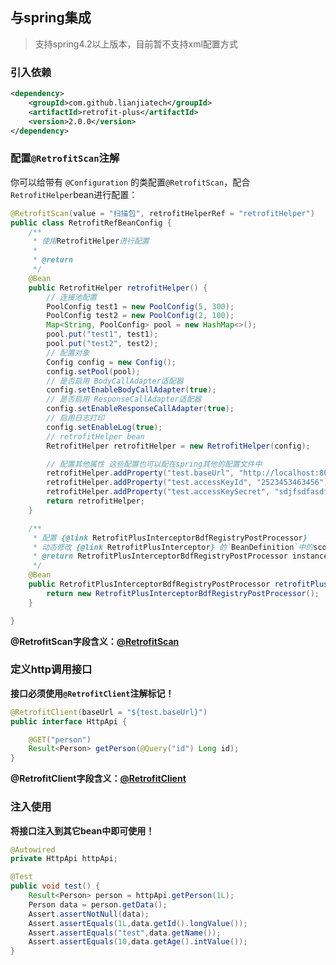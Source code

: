 ## 与spring集成
> 支持spring4.2以上版本，目前暂不支持xml配置方式

### 引入依赖
```xml
<dependency>
    <groupId>com.github.lianjiatech</groupId>
    <artifactId>retrofit-plus</artifactId>
    <version>2.0.0</version>
</dependency>
```

### 配置`@RetrofitScan`注解
你可以给带有 `@Configuration` 的类配置`@RetrofitScan`，配合`RetrofitHelper`bean进行配置：
```java
@RetrofitScan(value = "扫描包", retrofitHelperRef = "retrofitHelper")
public class RetrofitRefBeanConfig {
    /**
     * 使用RetrofitHelper进行配置
     *
     * @return
     */
    @Bean
    public RetrofitHelper retrofitHelper() {
        // 连接池配置
        PoolConfig test1 = new PoolConfig(5, 300);
        PoolConfig test2 = new PoolConfig(2, 100);
        Map<String, PoolConfig> pool = new HashMap<>();
        pool.put("test1", test1);
        pool.put("test2", test2);
        // 配置对象
        Config config = new Config();
        config.setPool(pool);
        // 是否启用 BodyCallAdapter适配器
        config.setEnableBodyCallAdapter(true);
        // 是否启用 ResponseCallAdapter适配器
        config.setEnableResponseCallAdapter(true);
        // 启用日志打印
        config.setEnableLog(true);
        // retrofitHelper bean
        RetrofitHelper retrofitHelper = new RetrofitHelper(config);

        // 配置其他属性 这些配置也可以配在spring其他的配置文件中
        retrofitHelper.addProperty("test.baseUrl", "http://localhost:8080/api/test/");
        retrofitHelper.addProperty("test.accessKeyId", "2523453463456");
        retrofitHelper.addProperty("test.accessKeySecret", "sdjfsdfasdfdg");
        return retrofitHelper;
    }

    /**
     * 配置 {@link RetrofitPlusInterceptorBdfRegistryPostProcessor}
     * 动态修改 {@link RetrofitPlusInterceptor} 的`BeanDefinition`中的scope为`prototype`
     * @return RetrofitPlusInterceptorBdfRegistryPostProcessor instance
     */
    @Bean
    public RetrofitPlusInterceptorBdfRegistryPostProcessor retrofitPlusInterceptorBdfRegistryPostProcessor() {
        return new RetrofitPlusInterceptorBdfRegistryPostProcessor();
    }

}
```
**@RetrofitScan字段含义：[@RetrofitScan](https://github.com/lianjiatech/retrofit-plus/blob/master/retrofit-plus/src/main/java/com/github/lianjiatech/retrofit/plus/annotation/RetrofitScan.java)**

### 定义http调用接口
**接口必须使用`@RetrofitClient`注解标记！**
```java
@RetrofitClient(baseUrl = "${test.baseUrl}")
public interface HttpApi {

    @GET("person")
    Result<Person> getPerson(@Query("id") Long id);
}
```
**@RetrofitClient字段含义：[@RetrofitClient](https://github.com/lianjiatech/retrofit-plus/blob/master/retrofit-plus/src/main/java/com/github/lianjiatech/retrofit/plus/annotation/RetrofitClient.java)**


### 注入使用
**将接口注入到其它bean中即可使用！**
```java
@Autowired
private HttpApi httpApi;

@Test
public void test() {
    Result<Person> person = httpApi.getPerson(1L);
    Person data = person.getData();
    Assert.assertNotNull(data);
    Assert.assertEquals(1L,data.getId().longValue());
    Assert.assertEquals("test",data.getName());
    Assert.assertEquals(10,data.getAge().intValue());
}
```

